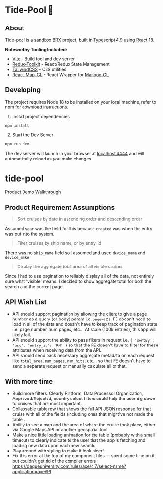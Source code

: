 # Tide-Pool :ocean:

## About

Tide-pool is a sandbox BRX project, built in [Typescript 4.9](https://www.typescriptlang.org) using [React 18](https://reactjs.org/).

**Noteworthy Tooling Included:**

- [Vite](https://github.com/vitejs) - Build tool and dev server
- [Redux-Toolkit](https://redux-toolkit.js.org/) - React/Redux State Management
- [TailwindCSS](https://tailwindcss.com) - CSS utilities
- [React-Map-GL](https://visgl.github.io/react-map-gl/) - React Wrapper for [Mapbox-GL](https://docs.mapbox.com/mapbox-gl-js)

## Developing

The project requires Node 18 to be installed on your local machine, refer to npm for [download instructions](https://docs.npmjs.com/downloading-and-installing-node-js-and-npm).

1. Install project dependencies

```sh
npm install
```

2. Start the Dev Server

```sh
npm run dev
```

The dev server will launch in your browser at [localhost:4444](localhost:4444) and will automatically reload as you make changes.

# tide-pool

[Product Demo Walkthrough]([url](https://www.loom.com/share/7cd10379a6b54c0e8f6c4a317b9036e4))

## Product Requirement Assumptions

> Sort cruises by date in ascending order and descending order

Assumed `year` was the field for this because `created` was when the entry was put into the system.

> Filter cruises by ship name, or by entry_id

There was no `ship_name` field so I assumed and used `device_name` and `device_make`

> Display the aggregate total area of all visible cruises

Since I had to use pagination to reliably display all of the data, not entirely sure what 'visible' means. I decided to show aggregate total for both the search and the current page.

## API Wish List

- API should support pagination by allowing the client to give a page number as a query (or body) param i.e. `page={2}`. FE doesn't need to load in all of the data and doesn't have to keep track of pagination state i.e. page number, num pages, etc... At scale (100k entries), this app will likely fail.
- API should support the ability to pass filters in request i.e. `{ 'sortBy': 'asc', 'entry_id': 'RN' }` so that the FE doesn't have to filter for these attributes when receiving data from the API.
- API should send back necessary aggregate metadata on each request like `total_area`, `num_pages`, `num_hits`, etc... so that FE doesn't have to send a separate request or manually calculate all of that.

## With more time

- Build more filters. Clearly Platform, Data Processor Organization, Approved/Rejected, country select filters could help the user dig down to cruises that are most important.
- Collapsable table row that shows the full API JSON response for that cruise with all of the fields (including ones that might've not made the table).
- Ability to see a map and the area of where the cruise took place, either via Google Maps API or another geospatial tool
- Make a nice little loading animation for the table (probably with a small timeout) to clearly indicate to the user that the app is fetching and loading new data upon each new search.
- Play around with styling to make it look nicer!
- Fix this error at the top of my component files -- spent some time on it but couldn't get rid of the compiler errors https://dequeuniversity.com/rules/axe/4.7/select-name?application=axeAPI
